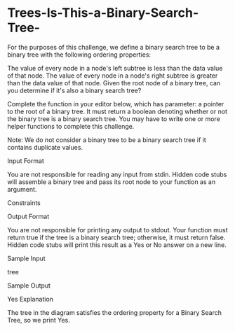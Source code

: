 # Trees-Is-This-a-Binary-Search-Tree-
For the purposes of this challenge, we define a binary search tree to be a binary tree with the following ordering properties:

The  value of every node in a node's left subtree is less than the data value of that node.
The  value of every node in a node's right subtree is greater than the data value of that node.
Given the root node of a binary tree, can you determine if it's also a binary search tree?

Complete the function in your editor below, which has  parameter: a pointer to the root of a binary tree. It must return a boolean denoting whether or not the binary tree is a binary search tree. You may have to write one or more helper functions to complete this challenge.

Note: We do not consider a binary tree to be a binary search tree if it contains duplicate values.

Input Format

You are not responsible for reading any input from stdin. Hidden code stubs will assemble a binary tree and pass its root node to your function as an argument.

Constraints

Output Format

You are not responsible for printing any output to stdout. Your function must return true if the tree is a binary search tree; otherwise, it must return false. Hidden code stubs will print this result as a Yes or No answer on a new line.

Sample Input

tree

Sample Output

Yes
Explanation

The tree in the diagram satisfies the ordering property for a Binary Search Tree, so we print Yes.
